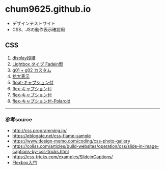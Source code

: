 # chum9625.github.io

- デザインテストサイト
- CSS、JSの動作表示確認用

## CSS

1. [display段組](./01/01.html)
2. [Lightbox タイプ Fadein型](./02/02.html)
3. [g01 + g02 カスタム](./03/03.html)
4. [拡大表示](./g04/g04.html)
5. [float-キャプション付](./05/05.html)
6. [flex-キャプション付](./06/06.html)
7. [flex-キャプション付](./07/07.html)
8. [flex-キャプション付-Polaroid](./07pola/07pola.html)


---
### 参考source

- http://css.programming.jp/
- https://eblogate.net/css-flame-sample
- https://www.design-memo.com/coding/css-photo-gallery
- https://coliss.com/articles/build-websites/operation/css/slide-in-image-captions-by-css-tricks.html
- https://css-tricks.com/examples/SlideinCaptions/
- [Flexbox入門](https://ics.media/entry/13117/)
